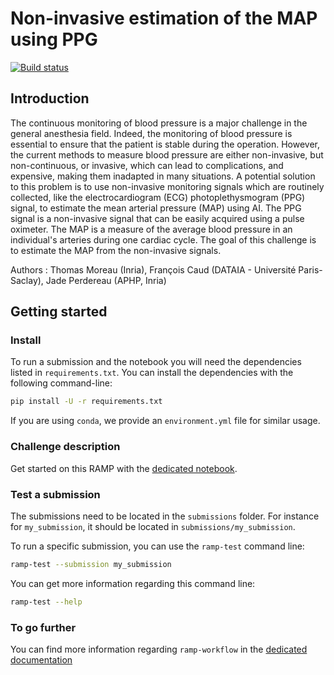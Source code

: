# Non-invasive estimation of the MAP using PPG

[![Build status](https://github.com/ramp-kits/template-kit/actions/workflows/test.yml/badge.svg)](https://github.com/ramp-kits/template-kit/actions/workflows/test.yml)

## Introduction

The continuous monitoring of blood pressure is a major challenge in the general anesthesia field. Indeed, the monitoring of blood pressure is essential to ensure that the patient is stable during the operation. However, the current methods to measure blood pressure are either non-invasive, but non-continuous, or invasive, which can lead to complications, and expensive, making them inadapted in many situations.
A potential solution to this problem is to use non-invasive monitoring signals which are routinely collected, like the electrocardiogram (ECG)  photoplethysmogram (PPG) signal, to estimate the mean arterial pressure (MAP) using AI. The PPG signal is a non-invasive signal that can be easily acquired using a pulse oximeter. The MAP is a measure of the average blood pressure in an individual's arteries during one cardiac cycle.
The goal of this challenge is to estimate the MAP from the non-invasive signals.

Authors : Thomas Moreau (Inria), François Caud (DATAIA - Université Paris-Saclay), Jade Perdereau (APHP, Inria)

## Getting started

### Install

To run a submission and the notebook you will need the dependencies listed
in `requirements.txt`. You can install the dependencies with the
following command-line:

```bash
pip install -U -r requirements.txt
```

If you are using `conda`, we provide an `environment.yml` file for similar
usage.

### Challenge description

Get started on this RAMP with the
[dedicated notebook](https://github.com/ramp-kits/map_estimation/blob/main/map_estimation_starting_kit.ipynb).

### Test a submission

The submissions need to be located in the `submissions` folder. For instance
for `my_submission`, it should be located in `submissions/my_submission`.

To run a specific submission, you can use the `ramp-test` command line:

```bash
ramp-test --submission my_submission
```

You can get more information regarding this command line:

```bash
ramp-test --help
```

### To go further

You can find more information regarding `ramp-workflow` in the
[dedicated documentation](https://paris-saclay-cds.github.io/ramp-docs/ramp-workflow/stable/using_kits.html)
